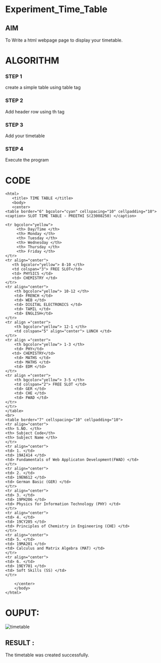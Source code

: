 # Experiment_Time_Table

## AIM
To Write a html webpage page to display your timetable.

# ALGORITHM
### STEP 1
create a simple table using table tag
### STEP 2
Add header row using th tag
### STEP 3
Add your timetable
### STEP 4
Execute the program

# CODE
```
<html>
   <title> TIME TABLE </title>
   <body>
   <center>
<table border="6" bgcolor="cyan" cellspacing="10" cellpadding="10">
<caption> SLOT TIME TABLE - PREETHI S(23008250) </caption>

<tr bgcolor="yellow">
     <th> Day/Time </th>
     <th> Monday </th>
     <th> Tuesday </th>
     <th> Wednesday </th>
     <th> Thursday </th>
     <th> Friday </th> 
</tr>
<tr align="center">
   <th bgcolor="yellow"> 8-10 </th>
   <td colspan="3"> FREE SLOT</td>
   <td> PHYSICS </td>
   <td> CHEMISTRY </td>
</tr>
<tr align="center">
    <th bgcolor="yellow"> 10-12 </th>
    <td> FRENCH </td>
    <td> WEB </td>
    <td> DIGITAL ELECTRONICS </td>
    <td> TAMIL </td>
    <td> ENGLISH</td>
</tr>
<tr align ="center">
    <th bgcolor="yellow"> 12-1 </th>
    <td colspan="5" align="center"> LUNCH </td>
</tr>
<tr align ="center">
    <th bgcolor="yellow"> 1-3 </th>
    <td> PHY</td> 
   <td> CHEMISTRY</td>
    <td> MATHS </td>
    <td> MATHS </td>
    <td> EDM </td>
</tr>
<tr align ="center">
    <th bgcolor="yellow"> 3-5 </th>
    <td colspan="2"> FREE SLOT </td>
    <td> GER </td>
    <td> CHE </td>
    <td> FWAD </td>
</tr>
</tr>
</table>
<br>
<table border="7" cellspacing="10" cellpadding="10">
<tr align="center">
<th> S.NO. </th>
<th> Subject Code</th>
<th> Subject Name </th>
</tr>
<tr align="center">
<td> 1. </td>
<td> 19AI414 </td>
<td> Fundamentals of Web Applicaton Development(FWAD) </td>
</tr>
<tr align="center">
<td> 2. </td>
<td> 19EN612 </td>
<td> German Basic (GER) </td>
</tr>
<tr align="center">
<td> 3. </td>
<td> 19PH206 </td>
<td> Physics for Information Technology (PHY) </td>
</tr>
<tr align="center">
<td> 4. </td>
<td> 19CY205 </td>
<td> Principles of Chemistry in Engineering (CHE) </td>
</tr>
<tr align="center">
<td> 5. </td>
<td> 19MA201 </td>
<td> Calculus and Matrix Algebra (MAT) </td>
</tr>
<tr align="center">
<td> 6. </td>
<td> 19EY701 </td>
<td> Soft Skills (SS) </td>
</tr>

    </center>
    </body>
</html>
```
# OUPUT:
![timetable](https://github.com/PreethiS647/timetable/assets/147313372/81613f47-43ac-4f54-b1d0-24b7da8532a5)


## RESULT :
The timetable was created successfully.
